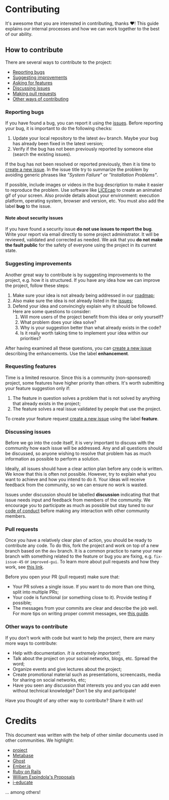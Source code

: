 # Contributing

It's awesome that you are interested in contributing, thanks :heart:! This guide explains our internal processes and how we can work together to the best of our ability.

## How to contribute

There are several ways to contribute to the project:

- [Reporting bugs](#reporting-bugs)
- [Suggesting improvements](#suggesting-improvements)
- [Asking for features](#asking-for-features)
- [Discussing issues](#discussing-issues)
- [Making pull requests](#making-pull-requests)
- [Other ways of contributing](#other-ways-of-contributing)

### Reporting bugs

If you have found a bug, you can report it using the
[issues](https://github.com/Dovyski/olen/issues). Before
reporting your bug, it is important to do the following checks:

1. Update your local repository to the latest `dev` branch. Maybe your bug has already been fixed in the latest version;
2. Verify if the bug has not been previously reported by someone else (search the existing issues).

If the bug has not been resolved or reported previously, then it is time to [create a new issue](https://github.com/Dovyski/olen/issues/new). In the issue title try to summarize the problem by avoiding generic phrases like *"System Failure"* or *"Installation Problems"*.

If possible, include images or videos in the bug description to make it easier to reproduce the problem. Use software like
[LICEcap](https://www.cockos.com/licecap/) to create an animated gif of your screen. Also provide details about your environment: execution platform, operating system, browser and version, etc. You must also add the label **bug** to the issue.

#### Note about security issues

If you have found a security issue **do not use issues to report the
bug**.  Write your report via email directly to some project administrator. It will be reviewed, validated and corrected as needed.
We ask that you **do not make the fault public** for the safety of everyone using the project in its current state.

### Suggesting improvements

Another great way to contribute is by suggesting improvements to the project, e.g. how it is structured. If you have any idea how we can improve the project, follow these steps:

1. Make sure your idea is not already being addressed in our [roadmap](./ROADMAP.md);
2. Also make sure the idea is not already listed in the [issues](https://github.com/Dovyski/olen/issues);
3. Defend your idea and convincingly  explain why it should be
   followed. Here are some questions to consider:
   1. Will more users of the project benefit from this idea or only yourself?
   2. What problem does your idea solve?
   3. Why is your suggestion better than what already exists in the code?
   4. Is it really worth taking time to implement your idea within
      our priorities?

After having examined all these questions, you can [create a new issue](https://github.com/Dovyski/olen/issues/new) describing the enhancements. Use the label **enhancement**.

### Requesting features

Time is a limited resource. Since this is a community (non-sponsored) project, some features have higher priority than others.  It's worth submitting your feature suggestion only if:

1. The feature in question solves a problem that is not solved by anything that already exists in the project;
2. The feature solves a real issue validated by people that use the project.

To create your feature request [create a new issue](https://github.com/Dovyski/olen/issues/new) using the label **feature**.

### Discussing issues

Before we go into the code itself, it is very important to discuss with the
community how each issue will be addressed. Any and all questions should be discussed, so anyone wishing to resolve that problem has as much information as possible to perform a solution.

Ideally, all issues should have a clear action plan before any
code is written. We know that this is often not possible. However, try to explain what you want to achieve and how you intend to do it. Your ideas will receive feedback from the community, so we can ensure no work is wasted.

Issues under discussion should be labelled **discussion** indicating that that issue needs input and feedback from members of the
community. We encourage you to participate as much as possible but stay tuned to our [code of conduct](./CODE_OF_CONDUCT.md) before making any interaction with other community members.

### Pull requests

Once you have a relatively clear plan of action, you should be ready to contribute any code. To do this, fork the project and work on top of a new branch based on the `dev` branch. It is a common practice to name your new branch with something related to the feature or bug you are fixing, e.g. `fix-issue-45` or `improved-gui`. To learn more about pull requests and how they work, see [this link](https://help.github.com/articles/about-pull-requests/).

Before you open your PR (pull request) make sure that:

- Your PR solves a single issue. If you want to do more than one thing, split into multiple PRs;
- Your code is functional (or something close to it). Provide testing if possible;
- The messages from your commits are clear and describe the job well. For more tips on writing proper commit messages, see [this guide](https://chris.beams.io/posts/git-commit/).

### Other ways to contribute

If you don't work with code but want to help the project, there are many more ways to contribute:

- Help with documentation. *It is extremely important!*;
- Talk about the project on your social networks, blogs, etc. Spread the word;
- Organize events and give lectures about the project;
- Create promotional material such as presentations, screencasts, media for sharing on social networks, etc;
- Have you seen any discussion that interests you and you can add even without technical knowledge? Don't be shy and participate!

Have you thought of any other way to contribute? Share it with us!

# Credits

This document was written with the help of other similar documents used in other communities. We highlight:

- [project](https://github.com/portabilis/project/blob/master/code-of-conduct.md)
- [Metabase](https://github.com/metabase/metabase/blob/master/docs/contributing.md)
- [Ghost](https://docs.ghost.org/v1/docs/contributing)
- [Ember.js](https://github.com/emberjs/ember.js/blob/master/CONTRIBUTING.md)
- [Ruby on Rails](https://github.com/rails/rails/blob/master/CONTRIBUTING.md)
- [William Espindola's Proposals](https://github.com/portabilis/project/issues/201)
- [i-educate](https://github.com/portabilis/i-educar)

... among others!